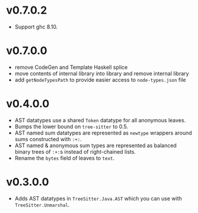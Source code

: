 # v0.7.0.2

* Support ghc 8.10.


# v0.7.0.0

* remove CodeGen and Template Haskell splice
* move contents of internal library into library and remove internal library
* add `getNodeTypesPath` to provide easier access to `node-types.json` file

# v0.4.0.0

* AST datatypes use a shared `Token` datatype for all anonymous leaves.
* Bumps the lower bound on `tree-sitter` to 0.5.
* AST named sum datatypes are represented as `newtype` wrappers around sums constructed with `:+:`.
* AST named & anonymous sum types are represented as balanced binary trees of `:+:`s instead of right-chained lists.
* Rename the `bytes` field of leaves to `text`.

# v0.3.0.0

* Adds AST datatypes in `TreeSitter.Java.AST` which you can use with `TreeSitter.Unmarshal`.
